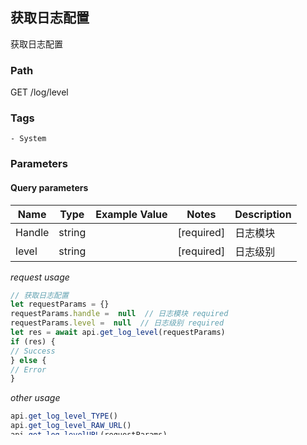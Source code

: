 ## 获取日志配置

获取日志配置
### Path
GET /log/level

### Tags
    - System
### Parameters

#### Query parameters

| Name | Type | Example Value | Notes | Description |
| ---- | ---- | ------------- | -------- | ----------- |
| Handle | string |  |  [required]  | 日志模块 |
| level | string |  |  [required]  | 日志级别 |

*request usage*
```javascript
// 获取日志配置
let requestParams = {}
requestParams.handle =  null  // 日志模块 required
requestParams.level =  null  // 日志级别 required
let res = await api.get_log_level(requestParams)
if (res) {
// Success
} else {
// Error
}
```
*other usage*
```javascript
api.get_log_level_TYPE()
api.get_log_level_RAW_URL()
api.get_log_levelURL(requestParams)
```

## Responses
### Returns operation status

#### Status Code
201



### Bad Request

#### Status Code
400



### Unauthorized

#### Status Code
401



### Forbidden

#### Status Code
403



### Server Internal error

#### Status Code
500



